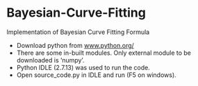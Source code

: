 # Bayesian-Curve-Fitting
Implementation of Bayesian Curve Fitting Formula


* Download python from www.python.org/
* There are some in-built modules. Only external module to be downloaded is ‘numpy’.
* Python IDLE (2.7.13) was used to run the code.
* Open source_code.py in IDLE and run (F5 on windows).
